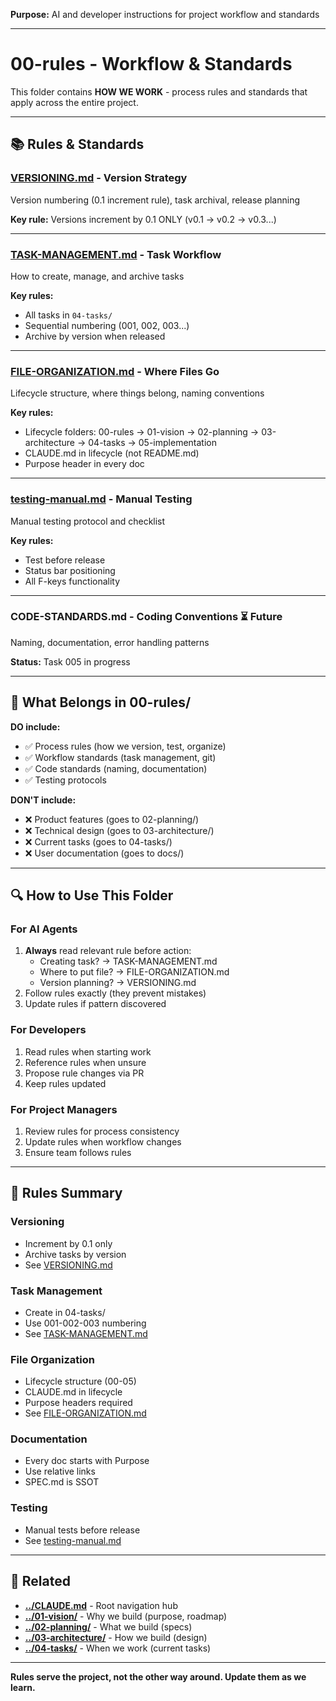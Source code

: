 **Purpose:** AI and developer instructions for project workflow and standards

---

# 00-rules - Workflow & Standards

This folder contains **HOW WE WORK** - process rules and standards that apply across the entire project.

---

## 📚 Rules & Standards

### **[VERSIONING.md](VERSIONING.md)** - Version Strategy
Version numbering (0.1 increment rule), task archival, release planning

**Key rule:** Versions increment by 0.1 ONLY (v0.1 → v0.2 → v0.3...)

---

### **[TASK-MANAGEMENT.md](TASK-MANAGEMENT.md)** - Task Workflow
How to create, manage, and archive tasks

**Key rules:**
- All tasks in `04-tasks/`
- Sequential numbering (001, 002, 003...)
- Archive by version when released

---

### **[FILE-ORGANIZATION.md](FILE-ORGANIZATION.md)** - Where Files Go
Lifecycle structure, where things belong, naming conventions

**Key rules:**
- Lifecycle folders: 00-rules → 01-vision → 02-planning → 03-architecture → 04-tasks → 05-implementation
- CLAUDE.md in lifecycle (not README.md)
- Purpose header in every doc

---

### **[testing-manual.md](testing-manual.md)** - Manual Testing
Manual testing protocol and checklist

**Key rules:**
- Test before release
- Status bar positioning
- All F-keys functionality

---

### **CODE-STANDARDS.md** - Coding Conventions ⏳ Future
Naming, documentation, error handling patterns

**Status:** Task 005 in progress

---

## 🎯 What Belongs in 00-rules/

**DO include:**
- ✅ Process rules (how we version, test, organize)
- ✅ Workflow standards (task management, git)
- ✅ Code standards (naming, documentation)
- ✅ Testing protocols

**DON'T include:**
- ❌ Product features (goes to 02-planning/)
- ❌ Technical design (goes to 03-architecture/)
- ❌ Current tasks (goes to 04-tasks/)
- ❌ User documentation (goes to docs/)

---

## 🔍 How to Use This Folder

### For AI Agents
1. **Always** read relevant rule before action:
   - Creating task? → TASK-MANAGEMENT.md
   - Where to put file? → FILE-ORGANIZATION.md
   - Version planning? → VERSIONING.md
2. Follow rules exactly (they prevent mistakes)
3. Update rules if pattern discovered

### For Developers
1. Read rules when starting work
2. Reference rules when unsure
3. Propose rule changes via PR
4. Keep rules updated

### For Project Managers
1. Review rules for process consistency
2. Update rules when workflow changes
3. Ensure team follows rules

---

## 📝 Rules Summary

### Versioning
- Increment by 0.1 only
- Archive tasks by version
- See [VERSIONING.md](VERSIONING.md)

### Task Management
- Create in 04-tasks/
- Use 001-002-003 numbering
- See [TASK-MANAGEMENT.md](TASK-MANAGEMENT.md)

### File Organization
- Lifecycle structure (00-05)
- CLAUDE.md in lifecycle
- Purpose headers required
- See [FILE-ORGANIZATION.md](FILE-ORGANIZATION.md)

### Documentation
- Every doc starts with Purpose
- Use relative links
- SPEC.md is SSOT

### Testing
- Manual tests before release
- See [testing-manual.md](testing-manual.md)

---

## 🔗 Related

- **[../CLAUDE.md](../CLAUDE.md)** - Root navigation hub
- **[../01-vision/](../01-vision/)** - Why we build (purpose, roadmap)
- **[../02-planning/](../02-planning/)** - What we build (specs)
- **[../03-architecture/](../03-architecture/)** - How we build (design)
- **[../04-tasks/](../04-tasks/)** - When we work (current tasks)

---

**Rules serve the project, not the other way around. Update them as we learn.**
